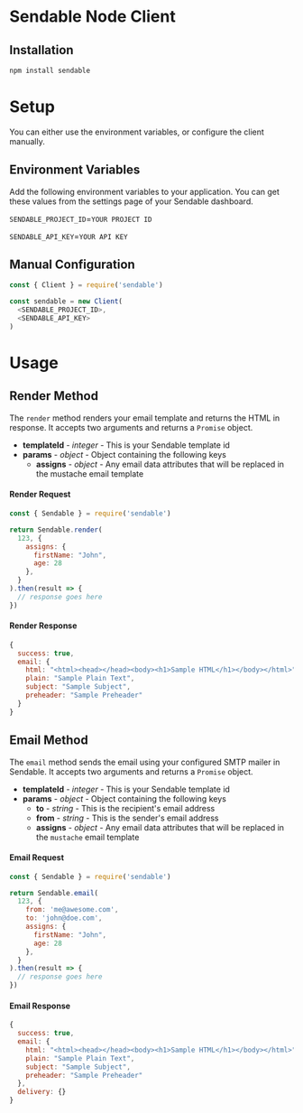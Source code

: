 # Sendable Node Client

## Installation

```bash
npm install sendable
```

# Setup

You can either use the environment variables, or configure the client manually.

## Environment Variables

Add the following environment variables to your application. You can get these values from the settings page of your Sendable dashboard.

`SENDABLE_PROJECT_ID`=`YOUR PROJECT ID`

`SENDABLE_API_KEY`=`YOUR API KEY`

## Manual Configuration

```javascript
const { Client } = require('sendable')

const sendable = new Client(
  <SENDABLE_PROJECT_ID>,
  <SENDABLE_API_KEY>
)
```

# Usage

## Render Method

The `render` method renders your email template and returns the HTML in response. It accepts two arguments and returns a `Promise` object.

- **templateId** - *integer* - This is your Sendable template id
- **params** - *object* - Object containing the following keys
  - **assigns** - *object* - Any email data attributes that will be replaced in the mustache email template

#### Render Request

```javascript
const { Sendable } = require('sendable')

return Sendable.render(
  123, {
    assigns: {
      firstName: "John",
      age: 28
    },
  }
).then(result => {
  // response goes here
})
```

#### Render Response

```javascript
{
  success: true,
  email: {
    html: "<html><head></head><body><h1>Sample HTML</h1></body></html>",
    plain: "Sample Plain Text",
    subject: "Sample Subject",
    preheader: "Sample Preheader"
  }
}
```

## Email Method

The `email` method sends the email using your configured SMTP mailer in Sendable. It accepts two arguments and returns a `Promise` object.

- **templateId** - *integer* - This is your Sendable template id
- **params** - *object* - Object containing the following keys
  - **to** - *string* - This is the recipient's email address
  - **from** - *string* - This is the sender's email address
  - **assigns** - *object* - Any email data attributes that will be replaced in the `mustache` email template

#### Email Request
```javascript
const { Sendable } = require('sendable')

return Sendable.email(
  123, {
    from: 'me@awesome.com',
    to: 'john@doe.com',
    assigns: {
      firstName: "John",
      age: 28
    },
  }
).then(result => {
  // response goes here
})
```

#### Email Response

```javascript
{
  success: true,
  email: {
    html: "<html><head></head><body><h1>Sample HTML</h1></body></html>",
    plain: "Sample Plain Text",
    subject: "Sample Subject",
    preheader: "Sample Preheader"
  },
  delivery: {}
}
```
